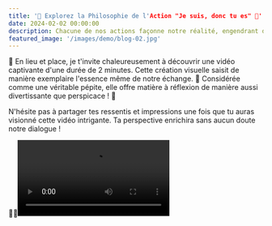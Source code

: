 ```yaml
---
title: '🌟 Explorez la Philosophie de l'Action "Je suis, donc tu es" 🌟'
date: 2024-02-02 00:00:00
description: Chacune de nos actions façonne notre réalité, engendrant des conséquences, qu'ellesoient teintées de positivité ou de négativité. Cependant, je ne souhaite pas prolonger cette discussion à ce stade.
featured_image: '/images/demo/blog-02.jpg'
---
```


🔄 En lieu et place, je t'invite chaleureusement à découvrir une vidéo captivante d'une durée de 2 minutes. Cette création visuelle saisit de manière exemplaire l'essence même de notre échange.
 🎥 Considérée comme une véritable pépite, elle offre matière à réflexion de manière aussi divertissante que perspicace ! 🤣

N'hésite pas à partager tes ressentis et impressions une fois que tu auras visionné cette vidéo intrigante. 
Ta perspective enrichira sans aucun doute notre dialogue ! 

🤔✨<video src="../images/Je-suis-donc-tu-%20es%20.mp4" controls title="Title"></video>